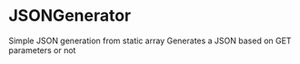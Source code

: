 # JSONGenerator
Simple JSON generation from static array
Generates a JSON based on GET parameters or not
